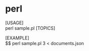 perl
========================

[USAGE]  
perl sample.pl [TOPICS]

[EXAMPLE]  
$$ perl sample.pl 3 < documents.json
